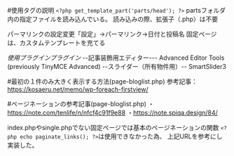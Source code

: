 #使用タグの説明
```<?php get_template_part('parts/head'); ?>```
partsフォルダ内の指定ファイルを読み込んでいる。
読み込みの際、拡張子（.php）は不要
<!-- ばばメモ -->
パーマリンクの設定変更「設定」→パーマリンク→日付と投稿名
固定ページは、カスタムテンプレートを充てる

*使用プラグインプラグイン*
--記事装飾用エディター---
Advanced Editor Tools (previously TinyMCE Advanced)
--スライダー（所有物件用）--
SmartSlider3



<!-- 半田メモ -->

#最初の１件のみ大きく表示する方法(page-bloglist.php)
参考記事：https://kosaeru.net/memo/wp-foreach-firstview/

#ページネーションの参考記事(page-bloglist.php)
・https://note.com/tenlife/n/nfcf4c91f9e88
・https://note.spiqa.design/84/

index.phpやsingle.phpでない固定ページでは基本のページネーションの関数
```<?php echo paginate_links(); ?>```は使用できなかった為、
上記URLを参考にし実装した。


